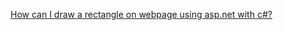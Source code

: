 ﻿[How can I draw a rectangle on webpage using asp.net with c#? ](http://stackoverflow.com/questions/15295193/how-can-i-draw-a-rectangle-on-webpage-using-asp-net-with-c)

